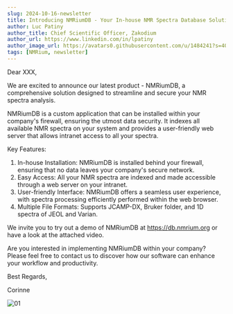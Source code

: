 ```yaml
---
slug: 2024-10-16-newsletter
title: Introducing NMRiumDB - Your In-house NMR Spectra Database Solution
author: Luc Patiny
author_title: Chief Scientific Officer, Zakodium
author_url: https://www.linkedin.com/in/lpatiny
author_image_url: https://avatars0.githubusercontent.com/u/1484241?s=400&v=4
tags: [NMRium, newsletter]
---
```


Dear XXX,

We are excited to announce our latest product - NMRiumDB, a comprehensive solution designed to streamline and secure your NMR spectra analysis.

NMRiumDB is a custom application that can be installed within your company's firewall, ensuring the utmost data security. It indexes all available NMR spectra on your system and provides a user-friendly web server that allows intranet access to all your spectra.

Key Features:

1. In-house Installation: NMRiumDB is installed behind your firewall, ensuring that no data leaves your company's secure network.
2. Easy Access: All your NMR spectra are indexed and made accessible through a web server on your intranet.
3. User-friendly Interface: NMRiumDB offers a seamless user experience, with spectra processing efficiently performed within the web browser.
4. Multiple File Formats: Supports JCAMP-DX, Bruker folder, and 1D spectra of JEOL and Varian.

We invite you to try out a demo of NMRiumDB at https://db.nmrium.org or have a look at the attached video.

Are you interested in implementing NMRiumDB within your company? Please feel free to contact us to discover how our software can enhance your workflow and productivity.

Best Regards,

Corinne

![01](/newsletters/2024/october/01.gif)

